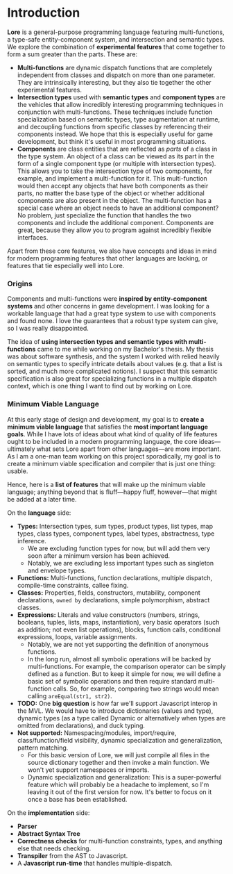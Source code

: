 # Introduction

**Lore** is a general-purpose programming language featuring multi-functions, a type-safe entity-component system, and intersection and semantic types. We explore the combination of **experimental features** that come together to form a sum greater than the parts. These are:

- **Multi-functions** are dynamic dispatch functions that are completely independent from classes and dispatch on more than one parameter. They are intrinsically interesting, but they also tie together the other experimental features.
- **Intersection types** used with **semantic types** and **component types** are the vehicles that allow incredibly interesting programming techniques in conjunction with multi-functions. These techniques include function specialization based on semantic types, type augmentation at runtime, and decoupling functions from specific classes by referencing their components instead. We hope that this is especially useful for game development, but think it's useful in most programming situations.
- **Components** are class entities that are reflected as *parts* of a class in the type system. An object of a class can be viewed as its part in the form of a single component type (or multiple with intersection types). This allows you to take the intersection type of two components, for example, and implement a multi-function for it. This multi-function would then accept any objects that have both components as their parts, no matter the base type of the object or whether additional components are also present in the object. The multi-function has a special case where an object needs to have an additional component? No problem, just specialize the function that handles the two components and include the additional component. Components are great, because they allow you to program against incredibly flexible interfaces.

Apart from these core features, we also have concepts and ideas in mind for modern programming features that other languages are lacking, or features that tie especially well into Lore. 



### Origins

Components and multi-functions were **inspired by entity-component systems** and other concerns in game development. I was looking for a workable language that had a great type system to use with components and found none. I love the guarantees that a robust type system can give, so I was really disappointed.

The idea of **using intersection types and semantic types with multi-functions** came to me while working on my Bachelor's thesis. My thesis was about software synthesis, and the system I worked with relied heavily on semantic types to specify intricate details about values (e.g. that a list is sorted, and much more complicated notions). I suspect that this semantic specification is also great for specializing functions in a multiple dispatch context, which is one thing I want to find out by working on Lore.



### Minimum Viable Language

At this early stage of design and development, my goal is to **create a minimum viable language** that satisfies the **most important language goals**. While I have lots of ideas about what kind of quality of life features ought to be included in a modern programming language, the core ideas—ultimately what sets Lore apart from other languages—are more important. As I am a one-man team working on this project sporadically, my goal is to create a minimum viable specification and compiler that is just one thing: usable.

Hence, here is a **list of features** that will make up the minimum viable language; anything beyond that is fluff—happy fluff, however—that might be added at a later time.

On the **language** side:

- **Types:** Intersection types, sum types, product types, list types, map types, class types, component types, label types, abstractness, type inference.
  - We are excluding function types for now, but will add them very soon after a minimum version has been achieved.
  - Notably, we are excluding less important types such as singleton and envelope types.
- **Functions:** Multi-functions, function declarations, multiple dispatch, compile-time constraints, callee fixing.
- **Classes:** Properties, fields, constructors, mutability, component declarations, `owned by` declarations, simple polymorphism, abstract classes.
- **Expressions:** Literals and value constructors (numbers, strings, booleans, tuples, lists, maps, instantiation), very basic operators (such as addition; not even list operations), blocks, function calls, conditional expressions, loops, variable assignments.
  - Notably, we are not yet supporting the definition of anonymous functions.
  - In the long run, almost all symbolic operations will be backed by multi-functions. For example, the comparison operator can be simply defined as a function. But to keep it simple for now, we will define a basic set of symbolic operations and then require standard multi-function calls. So, for example, comparing two strings would mean calling `areEqual(str1, str2)`.
- **TODO:** One **big question** is how far we'll support Javascript interop in the MVL. We would have to introduce dictionaries (values and type), dynamic types (as a type called Dynamic or alternatively when types are omitted from declarations), and duck typing.
- **Not supported:** Namespacing/modules, import/require, class/function/field visibility, dynamic specialization and generalization, pattern matching.
  - For this basic version of Lore, we will just compile all files in the source dictionary together and then invoke a main function. We won't yet support namespaces or imports.
  - Dynamic specialization and generalization: This is a super-powerful feature which will probably be a headache to implement, so I'm leaving it out of the first version for now. It's better to focus on it once a base has been established.

On the **implementation** side:

- **Parser**
- **Abstract Syntax Tree**
- **Correctness checks** for multi-function constraints, types, and anything else that needs checking.
- **Transpiler** from the AST to Javascript.
- A **Javascript run-time** that handles multiple-dispatch.